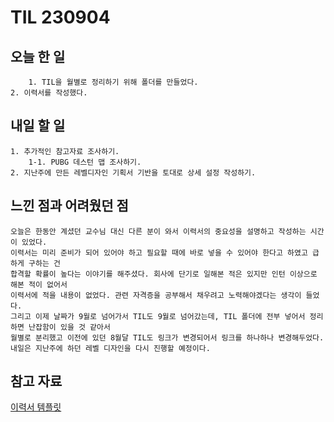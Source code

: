 TIL 230904
======

오늘 한 일
------

        1. TIL을 월별로 정리하기 위해 폴더를 만들었다.
   	2. 이력서를 작성했다.

내일 할 일
------

	1. 추가적인 참고자료 조사하기.
		1-1. PUBG 데스턴 맵 조사하기.
	2. 지난주에 만든 레벨디자인 기획서 기반을 토대로 상세 설정 작성하기.


느낀 점과 어려웠던 점
------
```
오늘은 한동안 계셨던 교수님 대신 다른 분이 와서 이력서의 중요성을 설명하고 작성하는 시간이 있었다.
이력서는 미리 준비가 되어 있어야 하고 필요할 때에 바로 넣을 수 있어야 한다고 하였고 급하게 구하는 건 
합격할 확률이 높다는 이야기를 해주셨다. 회사에 단기로 일해본 적은 있지만 인턴 이상으로 해본 적이 없어서
이력서에 적을 내용이 없었다. 관련 자격증을 공부해서 채우려고 노력해야겠다는 생각이 들었다.
그리고 이제 날짜가 9월로 넘어가서 TIL도 9월로 넘어갔는데, TIL 폴더에 전부 넣어서 정리하면 난잡함이 있을 것 같아서
월별로 분리했고 이전에 있던 8월달 TIL도 링크가 변경되어서 링크를 하나하나 변경해두었다.
내일은 지난주에 하던 레벨 디자인을 다시 진행할 예정이다. 

```




참고 자료
------

[이력서 템플릿](https://office.naver.com/#%7B%22section%22%3A%22template%22%2C%22type%22%3A%22word%22%7D)

